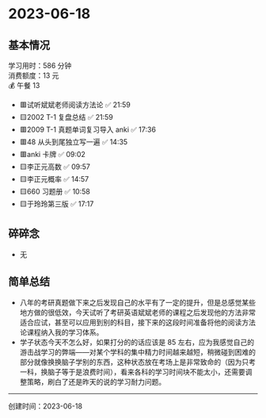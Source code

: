 # 2023-06-18

## 基本情况

学习用时：586 分钟  
消费额度：13 元  
💰 午餐 13

-   🟥试听斌斌老师阅读方法论 ✅ 21:59
-   🟨2002 T-1 复盘总结 ✅ 21:59
-   🟥2009 T-1 真题单词复习导入 anki ✅ 17:36
-   🟥48 从头到尾独立写一遍 ✅ 14:35
-   🟥anki 卡牌 ✅ 09:02
-   🟨李正元高数 ✅ 09:57
-   🟨李正元概率 ✅ 14:57
-   🟨660 习题册 ✅ 10:58
-   🟨于玲玲第三版 ✅ 17:17

## 碎碎念

- 无

## 简单总结

- 八年的考研真题做下来之后发现自己的水平有了一定的提升，但是总感觉某些地方做的很低效，今天试听了考研英语斌斌老师的课程之后发现他的方法非常适合应试，甚至可以应用到别的科目，接下来的这段时间准备将他的阅读方法论课程纳入我的学习体系。
- 学子状态今天不怎么好，如果打分的的话应该是 85 左右，应为我感觉自己的游击战学习的弊端——对某个学科的集中精力时间越来越短，稍微碰到困难的部分就像换换脑子学别的东西，这种状态放在考场上是非常致命的（因为只考一科，换脑子等于是浪费时间），看来各科的学习时间块不能太小，还需要调整策略，刷白了还是昨天的说的学习耐力问题。

---

创建时间：2023-06-18